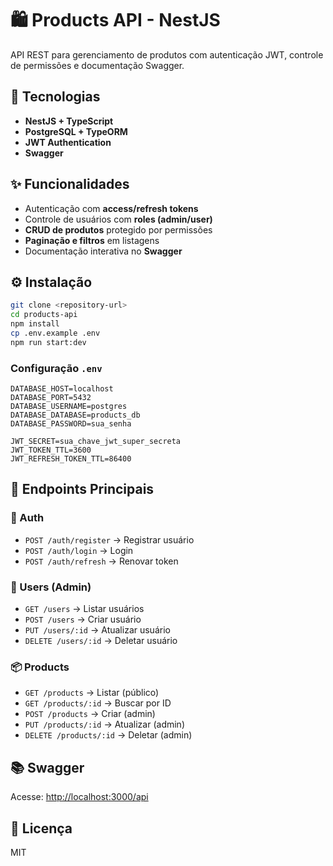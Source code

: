 # 🛍️ Products API - NestJS

API REST para gerenciamento de produtos com autenticação JWT, controle de permissões e documentação Swagger.

## 🚀 Tecnologias

* **NestJS + TypeScript**
* **PostgreSQL + TypeORM**
* **JWT Authentication**
* **Swagger**

## ✨ Funcionalidades

* Autenticação com **access/refresh tokens**
* Controle de usuários com **roles (admin/user)**
* **CRUD de produtos** protegido por permissões
* **Paginação e filtros** em listagens
* Documentação interativa no **Swagger**

## ⚙️ Instalação

```bash
git clone <repository-url>
cd products-api
npm install
cp .env.example .env
npm run start:dev
```

### Configuração `.env`

```env
DATABASE_HOST=localhost
DATABASE_PORT=5432
DATABASE_USERNAME=postgres
DATABASE_DATABASE=products_db
DATABASE_PASSWORD=sua_senha

JWT_SECRET=sua_chave_jwt_super_secreta
JWT_TOKEN_TTL=3600
JWT_REFRESH_TOKEN_TTL=86400
```

## 🎯 Endpoints Principais

### 🔐 Auth

* `POST /auth/register` → Registrar usuário
* `POST /auth/login` → Login
* `POST /auth/refresh` → Renovar token

### 👥 Users (Admin)

* `GET /users` → Listar usuários
* `POST /users` → Criar usuário
* `PUT /users/:id` → Atualizar usuário
* `DELETE /users/:id` → Deletar usuário

### 📦 Products

* `GET /products` → Listar (público)
* `GET /products/:id` → Buscar por ID
* `POST /products` → Criar (admin)
* `PUT /products/:id` → Atualizar (admin)
* `DELETE /products/:id` → Deletar (admin)

## 📚 Swagger

Acesse: [http://localhost:3000/api](http://localhost:3000/api)

## 📄 Licença

MIT
